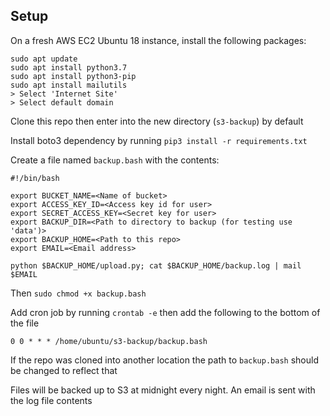 ## Setup

On a fresh AWS EC2 Ubuntu 18 instance, install the following packages:

```
sudo apt update
sudo apt install python3.7
sudo apt install python3-pip
sudo apt install mailutils
> Select 'Internet Site'
> Select default domain
```

Clone this repo then enter into the new directory (```s3-backup```) by default

Install boto3 dependency by running ```pip3 install -r requirements.txt```

Create a file named ```backup.bash``` with the contents:

```
#!/bin/bash

export BUCKET_NAME=<Name of bucket>
export ACCESS_KEY_ID=<Access key id for user>
export SECRET_ACCESS_KEY=<Secret key for user>
export BACKUP_DIR=<Path to directory to backup (for testing use 'data')>
export BACKUP_HOME=<Path to this repo>
export EMAIL=<Email address>

python $BACKUP_HOME/upload.py; cat $BACKUP_HOME/backup.log | mail $EMAIL
```

Then ```sudo chmod +x backup.bash```

Add cron job by running ```crontab -e``` then add the following to the bottom of the file
```
0 0 * * * /home/ubuntu/s3-backup/backup.bash
```
If the repo was cloned into another location the path to ```backup.bash``` should be changed to reflect that

Files will be backed up to S3 at midnight every night. An email is sent with the log file contents
